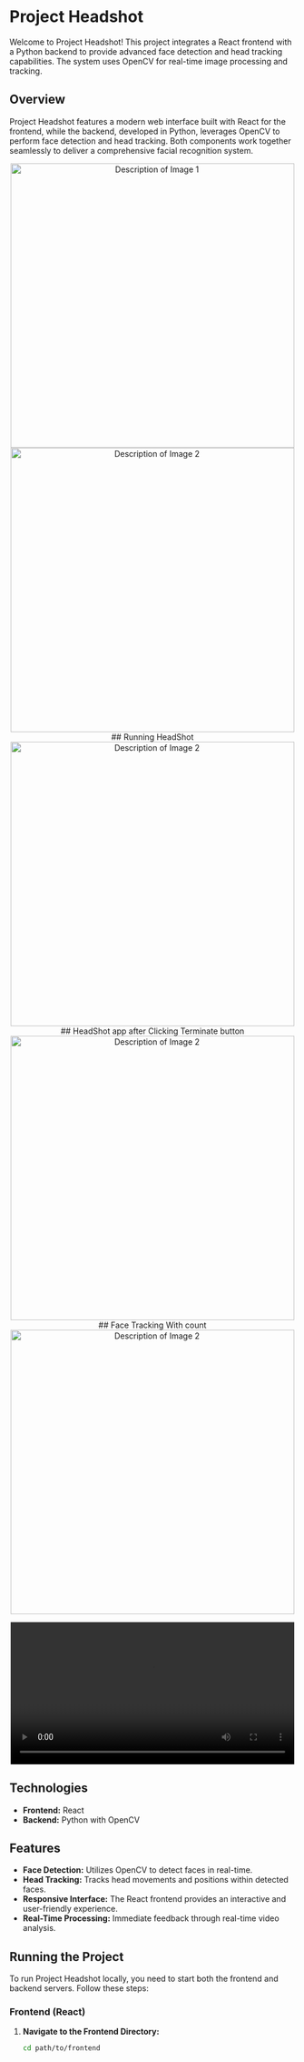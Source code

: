 # Project Headshot

Welcome to Project Headshot! This project integrates a React frontend with a Python backend to provide advanced face detection and head tracking capabilities. The system uses OpenCV for real-time image processing and tracking.

## Overview

Project Headshot features a modern web interface built with React for the frontend, while the backend, developed in Python, leverages OpenCV to perform face detection and head tracking. Both components work together seamlessly to deliver a comprehensive facial recognition system.

<p align="center">
  <img src="https://github.com/user-attachments/assets/023c6740-205a-4305-8b5f-25521925dba2" alt="Description of Image 1" width="500"/>
  <img src="https://github.com/user-attachments/assets/a2066e6c-9d5d-4565-b289-1ad048badacd" alt="Description of Image 2" width="500"/>
  <br>
  ## Running HeadShot
  <img src="https://github.com/user-attachments/assets/f6a1ea3c-449e-4174-8b82-192da8f24db7" alt="Description of Image 2" width="500"/>
  <br>
  ## HeadShot app after Clicking Terminate button
  <img src="https://github.com/user-attachments/assets/3ee52de6-5356-44b1-82be-85adbf16765f" alt="Description of Image 2" width="500"/>
  <br>
  ## Face Tracking With count
  <img src="https://github.com/user-attachments/assets/89328029-e143-470f-9196-682258aefa75" alt="Description of Image 2" width="500"/>
</p>

<p align="center">
  <video width="500" controls>
    <source src="https://github.com/user-attachments/assets/3b2fa4bf-6f66-4d9a-9114-dcfc07720225">
    Your browser does not support the video tag.
  </video>
</p>



## Technologies
- **Frontend:** React
- **Backend:** Python with OpenCV

## Features

- **Face Detection:** Utilizes OpenCV to detect faces in real-time.
- **Head Tracking:** Tracks head movements and positions within detected faces.
- **Responsive Interface:** The React frontend provides an interactive and user-friendly experience.
- **Real-Time Processing:** Immediate feedback through real-time video analysis.

## Running the Project

To run Project Headshot locally, you need to start both the frontend and backend servers. Follow these steps:

### Frontend (React)

1. **Navigate to the Frontend Directory:**
   ```bash
   cd path/to/frontend
